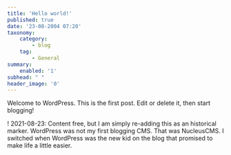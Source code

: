 ```yaml
---
title: 'Hello world!'
published: true
date: '23-08-2004 07:20'
taxonomy:
    category:
        - blog
    tag:
        - General
summary:
    enabled: '1'
subhead: " "
header_image: '0'
---
```


Welcome to WordPress. This is the first post. Edit or delete it, then start blogging!

! 2021-08-23: Content free, but I am simply re-adding this as an historical marker. WordPress was not my first blogging CMS. That was NucleusCMS. I switched when WordPress was the new kid on the blog that promised to make life a little easier.

